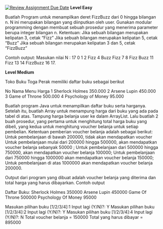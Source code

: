 [![Review Assignment Due Date](https://classroom.github.com/assets/deadline-readme-button-22041afd0340ce965d47ae6ef1cefeee28c7c493a6346c4f15d667ab976d596c.svg)](https://classroom.github.com/a/qKuFyUvo)
**Level Easy**

Buatlah Program untuk menampilkan deret FizzBuzz dari 0 hingga bilangan n. N ini merupakan bilangan yang diinputkan oleh user. Gunakan modular programming dengan membuat sebuah prosedur yang menerima parameter berupa integer bilangan n. Ketentuan:
Jika sebuah bilangan merupakan kelipatan 3, cetak “Fizz”
Jika sebuah bilangan merupakan kelipatan 5, cetak “Buzz”
Jika sebuah bilangan merupakan kelipatan 3 dan 5, cetak “FizzBuzz”

Contoh output:
Masukan nilai N : 17
0 1 2 Fizz 4 Buzz Fizz 7 8 Fizz Buzz 11 Fizz 13 14 FizzBuzz 16 17.

**Level Medium**

Toko Buku Toga Perak memiliki daftar buku sebagai berikut

No Nama Menu Harga
1 Sherlock Holmes 350.000
2 Arsene Lupin 450.000
3 Game of Throne 500.000
4 Psychology of Money 95.000


Buatlah program Java untuk menampilkan daftar buku serta harganya. Setelah itu,  buatlah Array untuk menampung harga dari buku yang ada pada tabel di atas. Tampung harga belanja user ke dalam ArrayList. Lalu buatlah 2 buah prosedur, yang pertama untuk menghitung total harga buku yang dibeli, yang kedua untuk menghitung voucher belanja untuk setiap pembelian. Ketentuan pemberian voucher belanja adalah sebagai berikut:
Untuk pembelanjaan di bawah 200000, tidak akan mendapatkan voucher
Untuk pembelanjaan mulai dari 200000 hingga 500000, akan mendapatkan voucher belanja sebanyak 50000 ;
Untuk pembelanjaan dari 500000 hingga 750000, akan mendapatkan voucher belanja 100000;
Untuk pembelanjaan dari 750000 hingga 1000000 akan mendapatkan voucher belanja 150000;
Untuk pembelanjaan di atas 1000000 akan mendapatkan voucher belanja 200000.

Output dari program yang dibuat adalah voucher belanja yang diterima dan total harga yang harus dibayarkan. 
Contoh output


Daftar Buku:
Sherlock Holmes 350000
Arsene Lupin 450000
Game Of Throne 500000
Psychology Of Money 95000


Masukan pilihan buku [1/2/3/4]:1
Input lagi (Y/N)?: Y
Masukan pilihan buku [1/2/3/4]:2
Input lagi (Y/N)?: Y
Masukan pilihan buku [1/2/3/4]:4
Input lagi (Y/N)?: N
Total voucher belanja = 150000
Total yang harus dibayar = 895000



